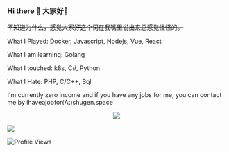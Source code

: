 ### Hi there 👋 大家好👋

~~不知道为什么，感觉大家好这个词在我嘴里说出来总感觉怪怪的。~~

What I Played:        Docker, Javascript, Nodejs, Vue, React

What I am learning:   Golang

What I touched:       k8s, C#, Python

What I Hate:          PHP, C/C++, Sql

I'm currently zero income and if you have any jobs for me, you can contact me by ihaveajobfor(At)shugen.space

<p align="center">
<img src="https://github-readme-stats.vercel.app/api?username=shugen002&show_icons=true&&theme=tokyonight" />
</p>

<a href="#">
  <img src="https://github-readme-stats.vercel.app/api/top-langs/?username=shugen002&theme=vue-dark&layout=compact&hide=css,html">
</a>

![Profile Views](https://hits.seeyoufarm.com/api/count/incr/badge.svg?url=https://github.com/shugen002/&title=Profile%20Views)

